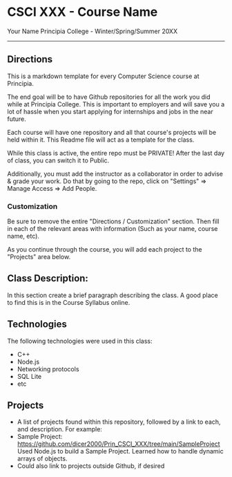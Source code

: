 # CSCI XXX - Course Name
Your Name
Principia College - Winter/Spring/Summer 20XX
___
## Directions
This is a markdown template for every Computer Science course at Principia.

The end goal will be to have Github repositories for all the work you did while at Principia College.  This is important to employers and will save you a lot of hassle when you start applying for internships and jobs in the near future.

Each course will have one repository and all that course's projects will be held within it.  This Readme file will act as a template for the class.

While this class is active, the entire repo must be PRIVATE!  After the last day of class, you can switch it to Public.

Additionally, you must add the instructor as a collaborator in order to advise & grade your work.  Do that by going to the repo, click on "Settings" => Manage Access => Add People.

### Customization
Be sure to remove the entire "Directions / Customization" section.  Then fill in each of the relevant areas with information (Such as your name, course name, etc).

As you continue through the course, you will add each project to the "Projects" area below.

## Class Description:
In this section create a brief paragraph describing the class.  A good place to find this is in the Course Syllabus online.

## Technologies
The following technologies were used in this class:
- C++
- Node.js
- Networking protocols
- SQL Lite
- etc

## Projects

- A list of projects found within this repository, followed by a link to each, and description. For example:
- Sample Project: https://github.com/dicer2000/Prin_CSCI_XXX/tree/main/SampleProject
Used Node.js to build a Sample Project.  Learned how to handle dynamic arrays of objects.
- Could also link to projects outside Github, if desired